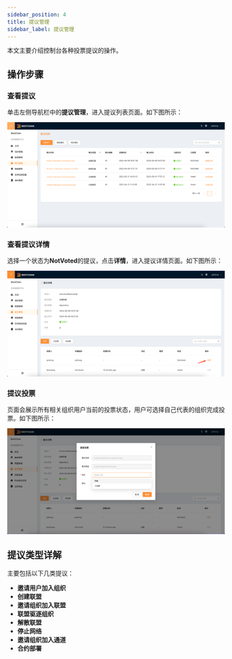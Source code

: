 ```yaml
---
sidebar_position: 4
title: 提议管理
sidebar_label: 提议管理
---
```


本文主要介绍控制台各种投票提议的操作。

## 操作步骤

### 查看提议

单击左侧导航栏中的**提议管理**，进入提议列表页面。如下图所示：

![userguide_proposals_list](../img/userguide_proposals_list.png)

### 查看提议详情

选择一个状态为**NotVoted**的提议，点击**详情**，进入提议详情页面。如下图所示：

![userguide_proposals_info](../img/userguide_proposals_info.png)

### 提议投票

页面会展示所有相关组织用户当前的投票状态，用户可选择自己代表的组织完成投票。如下图所示：

![userguide_proposals_vote](../img/userguide_proposals_vote.png)

## 提议类型详解

主要包括以下几类提议：

- **邀请用户加入组织**
- **创建联盟**
- **邀请组织加入联盟**
- **联盟驱逐组织**
- **解散联盟**
- **停止网络**
- **邀请组织加入通道**
- **合约部署**
